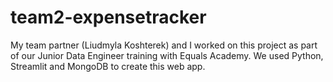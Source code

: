 # team2-expensetracker

My team partner (Liudmyla Koshterek) and I worked on this project as part of our Junior Data Engineer training with Equals Academy. We used Python, Streamlit and MongoDB to create this web app. 
